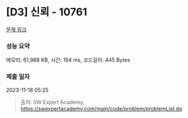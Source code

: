 # [D3] 신뢰 - 10761 

[문제 링크](https://swexpertacademy.com/main/code/problem/problemDetail.do?contestProbId=AXSVc1TqEAYDFAQT) 

### 성능 요약

메모리: 61,988 KB, 시간: 194 ms, 코드길이: 445 Bytes

### 제출 일자

2023-11-18 05:25



> 출처: SW Expert Academy, https://swexpertacademy.com/main/code/problem/problemList.do